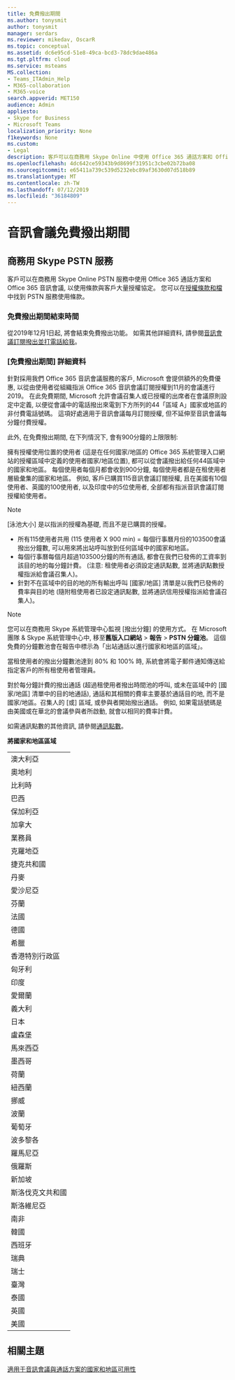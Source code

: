 ```yaml
---
title: 免費撥出期間
ms.author: tonysmit
author: tonysmit
manager: serdars
ms.reviewer: mikedav, OscarR
ms.topic: conceptual
ms.assetid: dc6e95cd-51e8-49ca-bcd3-78dc9dae486a
ms.tgt.pltfrm: cloud
ms.service: msteams
MS.collection:
- Teams_ITAdmin_Help
- M365-collaboration
- M365-voice
search.appverid: MET150
audience: Admin
appliesto:
- Skype for Business
- Microsoft Teams
localization_priority: None
f1keywords: None
ms.custom:
- Legal
description: 客戶可以在商務用 Skype Online 中使用 Office 365 通話方案和 Office 365 音訊會議, 而 Microsoft 團隊 PSTN 服務則使用條款與客戶大量的授權協定。
ms.openlocfilehash: 4dc642ce59343b9d8699f31951c3cbe02b72ba08
ms.sourcegitcommit: e65411a739c539d5232ebc89af3630d07d518b89
ms.translationtype: MT
ms.contentlocale: zh-TW
ms.lasthandoff: 07/12/2019
ms.locfileid: "36184809"
---
```

# <a name="audio-conferencing-complimentary-dial-out-period"></a>音訊會議免費撥出期間

## <a name="skype-for-business-pstn-services"></a>商務用 Skype PSTN 服務

客戶可以在商務用 Skype Online PSTN 服務中使用 Office 365 通話方案和 Office 365 音訊會議, 以使用條款與客戶大量授權協定。 您可以在[授權條款和檔](http://www.microsoftvolumelicensing.com/DocumentSearch.aspx?Mode=2&amp;Keyword=PSTN)中找到 PSTN 服務使用條款。
  
### <a name="end-of-complimentary-dial-out-period"></a>免費撥出期間結束時間

從2019年12月1日起, 將會結束免費撥出功能。 如需其他詳細資料, 請參閱[音訊會議訂閱撥出並打電話給我](audio-conferencing-subscription-dial-out.md)。 

### <a name="complimentary-dial-out-period-details"></a>[免費撥出期間] 詳細資料

針對採用我們 Office 365 音訊會議服務的客戶, Microsoft 會提供額外的免費優惠, 以從由使用者從組織指派 Office 365 音訊會議訂閱授權到11月的會議進行2019。 在此免費期間, Microsoft 允許會議召集人或已授權的出席者在會議原則設定中定義, 以便從會議中的電話撥出來電到下方所列的44「區域 A」國家或地區的非付費電話號碼。 這項好處適用于音訊會議每月訂閱授權, 但不延伸至音訊會議每分鐘付費授權。

此外, 在免費撥出期間, 在下列情況下, 會有900分鐘的上限限制:

擁有授權使用位置的使用者 (這是在任何國家/地區的 Office 365 系統管理入口網站的授權區域中定義的使用者國家/地區位置), 都可以從會議撥出給任何44區域中的國家和地區。 每個使用者每個月都會收到900分鐘, 每個使用者都是在租使用者層級彙集的國家和地區。 例如, 客戶已購買115音訊會議訂閱授權, 且在美國有10個使用者、英國的100使用者, 以及印度中的5位使用者, 全部都有指派音訊會議訂閱授權給使用者。

> [!NOTE]
> [泳池大小] 是以指派的授權為基礎, 而且不是已購買的授權。
 
- 所有115使用者共用 (115 使用者 X 900 min) = 每個行事曆月份的103500會議撥出分鐘數, 可以用來將出站呼叫放到任何區域中的國家和地區。
- 每個行事曆每個月超過103500分鐘的所有通話, 都會在我們已發佈的工資率到該目的地的每分鐘計費。 (注意: 租使用者必須設定通訊點數, 並將通訊點數授權指派給會議召集人)。
- 針對不在區域中的目的地的所有輸出呼叫 [國家/地區] 清單是以我們已發佈的費率與目的地 (隨附租使用者已設定通訊點數, 並將通訊信用授權指派給會議召集人)。

> [!NOTE]
> 您可以在商務用 Skype 系統管理中心監視 [撥出分鐘] 的使用方式。 在 Microsoft 團隊 & Skype 系統管理中心中, 移至**舊版入口網站** > **報告** > **PSTN 分鐘池**。 這個免費的分鐘數池會在報告中標示為「出站通話以進行國家和地區的區域」。

當租使用者的撥出分鐘數池達到 80% 和 100% 時, 系統會將電子郵件通知傳送給指定客戶的所有租使用者管理員。

對於每分鐘計費的撥出通話 (超過租使用者撥出時間池的呼叫, 或未在區域中的 [國家/地區] 清單中的目的地通話), 通話和其相關的費率主要基於通話目的地, 而不是國家/地區。召集人的 [或] 區域, 或參與者開始撥出通話。 例如, 如果電話號碼是由美國或在華北的會議參與者所啟動, 就會以相同的費率計費。

如需通訊點數的其他資訊, 請參閱[通訊點數](what-are-communications-credits.md)。

**將國家和地區區域**

|    |
|-----|
|澳大利亞  <br/> |
|奧地利  <br/> |
|比利時  <br/> |
|巴西  <br/> |
|保加利亞  <br/> |
|加拿大  <br/> |
|業務員  <br/> |
|克羅地亞  <br/> |
|捷克共和國  <br/> |
|丹麥  <br/> |
|愛沙尼亞  <br/> |
|芬蘭  <br/> |
|法國  <br/> |
|德國  <br/> |
|希臘  <br/> |
|香港特別行政區  <br/> |
|匈牙利  <br/> |
|印度  <br/> |
|愛爾蘭  <br/> |
|義大利  <br/> |
|日本  <br/> |
|盧森堡  <br/> |
|馬來西亞  <br/> |
|墨西哥  <br/> |
|荷蘭  <br/> |
|紐西蘭  <br/> |
|挪威  <br/> |
|波蘭  <br/> |
|葡萄牙  <br/> |
|波多黎各  <br/> |
|羅馬尼亞  <br/> |
|俄羅斯  <br/> |
|新加坡  <br/> |
|斯洛伐克文共和國  <br/> |
|斯洛維尼亞  <br/> |
|南非  <br/> |
|韓國  <br/> |
|西班牙  <br/> |
|瑞典  <br/> |
|瑞士  <br/> |
|臺灣  <br/> |
|泰國  <br/> |
|英國  <br/> |
|美國  <br/> |
     
## <a name="related-topics"></a>相關主題
[適用于音訊會議與通話方案的國家和地區可用性](country-and-region-availability-for-audio-conferencing-and-calling-plans/country-and-region-availability-for-audio-conferencing-and-calling-plans.md)
